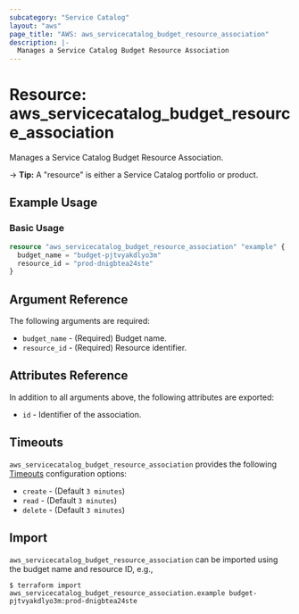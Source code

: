 ```yaml
---
subcategory: "Service Catalog"
layout: "aws"
page_title: "AWS: aws_servicecatalog_budget_resource_association"
description: |-
  Manages a Service Catalog Budget Resource Association
---
```


# Resource: aws_servicecatalog_budget_resource_association

Manages a Service Catalog Budget Resource Association.

-> **Tip:** A "resource" is either a Service Catalog portfolio or product.

## Example Usage

### Basic Usage

```terraform
resource "aws_servicecatalog_budget_resource_association" "example" {
  budget_name = "budget-pjtvyakdlyo3m"
  resource_id = "prod-dnigbtea24ste"
}
```

## Argument Reference

The following arguments are required:

* `budget_name` - (Required) Budget name.
* `resource_id` - (Required) Resource identifier.

## Attributes Reference

In addition to all arguments above, the following attributes are exported:

* `id` - Identifier of the association.

## Timeouts

`aws_servicecatalog_budget_resource_association` provides the following
[Timeouts](https://www.terraform.io/docs/configuration/blocks/resources/syntax.html#operation-timeouts) configuration options:

- `create` - (Default `3 minutes`)
- `read` - (Default `3 minutes`)
- `delete` - (Default `3 minutes`)

## Import

`aws_servicecatalog_budget_resource_association` can be imported using the budget name and resource ID, e.g.,

```
$ terraform import aws_servicecatalog_budget_resource_association.example budget-pjtvyakdlyo3m:prod-dnigbtea24ste
```
